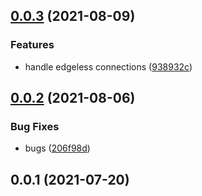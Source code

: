 ## [0.0.3](https://github.com/4Catalyzer/graphql-mocking/compare/v0.0.2...v0.0.3) (2021-08-09)


### Features

* handle edgeless connections ([938932c](https://github.com/4Catalyzer/graphql-mocking/commit/938932c72930be094224bc70d31359893e7c1f7a))





## [0.0.2](https://github.com/4Catalyzer/graphql-mocking/compare/v0.0.1...v0.0.2) (2021-08-06)


### Bug Fixes

* bugs ([206f98d](https://github.com/4Catalyzer/graphql-mocking/commit/206f98d13e3d2183811b55df11231400c8cd35a1))





## 0.0.1 (2021-07-20)





